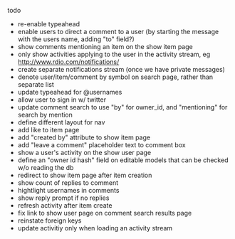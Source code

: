 todo
- re-enable typeahead
- enable users to direct a comment to a user (by starting the message with the users name, adding "to" field?)
- show comments mentioning an item on the show item page
- only show activities applying to the user in the activity stream, eg http://www.rdio.com/notifications/
- create separate notifications stream (once we have private messages)
- denote user/item/comment by symbol on search page, rather than separate list
- update typeahead for @usernames
- allow user to sign in w/ twitter
- update comment search to use "by" for owner_id, and "mentioning" for search by mention
- define different layout for nav
- add like to item page
- add "created by" attribute to show item page
- add "leave a comment" placeholder text to comment box
- show a user's activity on the show user page
- define an "owner id hash" field on editable models that can be checked w/o reading the db
- redirect to show item page after item creation
- show count of replies to comment
- hightlight usernames in comments
- show reply prompt if no replies
- refresh activity after item create
- fix link to show user page on comment search results page
- reinstate foreign keys
- update activitiy only when loading an activity stream
